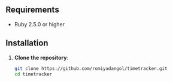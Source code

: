 ## Requirements

- Ruby 2.5.0 or higher

## Installation

1. **Clone the repository**:

   ```bash
   git clone https://github.com/romiyadangol/timetracker.git
   cd timetracker
